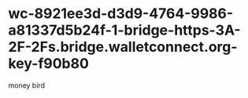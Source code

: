# wc-8921ee3d-d3d9-4764-9986-a81337d5b24f-1-bridge-https-3A-2F-2Fs.bridge.walletconnect.org-key-f90b80
money bird 
